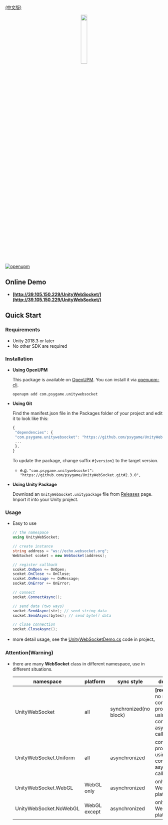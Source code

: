 
[(中文版)](README.md)

<div align=center>
  <img src="https://s1.ax1x.com/2020/08/21/dYIAQU.png" width=20%/>
</div>

[![openupm](https://img.shields.io/npm/v/com.psygame.unitywebsocket?label=openupm&registry_uri=https://package.openupm.com)](https://openupm.com/packages/com.psygame.unitywebsocket/)

## **Online Demo**

- **[http://39.105.150.229/UnityWebSocket/](http://39.105.150.229/UnityWebSocket/)**


## **Quick Start**

### **Requirements**

- Unity 2018.3 or later
- No other SDK are required

### **Installation**

- **Using OpenUPM**

  This package is available on [OpenUPM](https://openupm.com). You can install it via [openupm-cli](https://github.com/openupm/openupm-cli).
  ```
  openupm add com.psygame.unitywebsocket
  ```

- **Using Git**

  Find the manifest.json file in the Packages folder of your project and edit it to look like this:
  ```js
  {
   "dependencies": {
   "com.psygame.unitywebsocket": "https://github.com/psygame/UnityWebSocket.git",
   ...
   },
  }
  ```

  To update the package, change suffix `#{version}` to the target version.
  * e.g. `"com.psygame.unitywebsocket": "https://github.com/psygame/UnityWebSocket.git#2.3.0",`

- **Using Unity Package**

  Download an `UnityWebSocket.unitypackage` file from [Releases](https://github.com/psygame/UnityWebSocket/releases) page.
  Import it into your Unity project.


### **Usage**

- Easy to use

  ```csharp
  // the namespace
  using UnityWebSocket;

  // create instance
  string address = "ws://echo.websocket.org";
  WebSocket scoket = new WebSocket(address);

  // register callback
  scoket.OnOpen += OnOpen;
  scoket.OnClose += OnClose;
  scoket.OnMessage += OnMessage;
  socket.OnError += OnError;

  // connect
  socket.ConnectAsync();

  // send data (two ways)
  socket.SendAsync(str); // send string data
  socket.SendAsync(bytes); // send byte[] data

  // close connection
  socket.CloseAsync();
  ```

- more detail usage, see the [UnityWebSocketDemo.cs](Samples~/Demo/UnityWebSocketDemo.cs) code in project。


### **Attention(Warning)**

- there are many **WebSocket** class in different namespace, use in different situations.

  namespace | platform | sync style |  description  
  -|-|-|-
  UnityWebSocket | all | synchronized(no block) | **[recommend]** no need consider the problem by using unity component in asynchronized callback.
  UnityWebSocket.Uniform | all | asynchronized | consider the problem by using unity component in asynchronized callback.
  UnityWebSocket.WebGL | WebGL only | asynchronized | only run in WebGL platform.
  UnityWebSocket.NoWebGL | WebGL except | asynchronized  | only run in not WebGL platforms.

